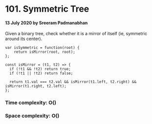 # 101. Symmetric Tree

#### 13 July 2020 by Sreeram Padmanabhan

Given a binary tree, check whether it is a mirror of itself (ie, symmetric around its center).

    var isSymmetric = function(root) {
        return isMirror(root, root);
    };

    const isMirror = (t1, t2) => {
      if (!t1 && !t2) return true;
      if (!t1 || !t2) return false;

      return t1.val === t2.val && isMirror(t1.left, t2.right) && isMirror(t1.right, t2.left);
    };

### Time complexity: O()
### Space complexity: O()
